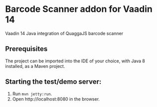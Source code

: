 # Barcode Scanner addon for Vaadin 14

Vaadin 14 Java integration of QuaggaJS barcode scanner

## Prerequisites
The project can be imported into the IDE of your choice, with Java 8 installed, as a Maven project.

## Starting the test/demo server:
1. Run `mvn jetty:run`.
2. Open http://localhost:8080 in the browser.